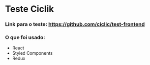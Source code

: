 # Teste Ciclik

### Link para o teste: https://github.com/ciclic/test-frontend

### O que foi usado:

- React
- Styled Components
- Redux
